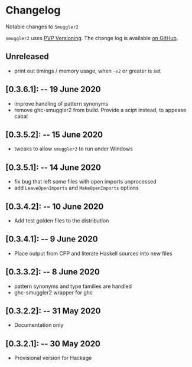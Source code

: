 # Changelog

Notable changes to `Smuggler2`

`smuggler2` uses [PVP Versioning][1].
The change log is available [on GitHub][2].

##  Unreleased
- print out timings / memory usage, when `-v2` or greater is set

##  [0.3.6.1]: --  19 June 2020
- improve handling of pattern synonyms
- remove ghc-smuggler2 from build. Provide a scipt instead, to appease cabal

##  [0.3.5.2]: --  15 June 2020
- tweaks to allow `smuggler2` to run under Windows

##  [0.3.5.1]: --  14 June 2020
- fix bug that left some files with open imports unprocessed
- add `LeaveOpenImports` and `MakeOpenImports` options

##  [0.3.4.2]: --  10 June 2020
- Add test golden files to the distribution

##  [0.3.4.1]: --  9 June 2020
- Place output from CPP and literate Haskell sources into new files

##  [0.3.3.2]: --  8 June 2020
- pattern synonyms and type families are handled
- ghc-smuggler2 wrapper for ghc

##  [0.3.2.2]: --  31 May 2020
- Documentation only

##  [0.3.2.1]: --  30 May 2020
- Provisional version for Hackage


[1]: https://pvp.haskell.org
[2]: https://github.com/jrp2014/smuggler2/releases
